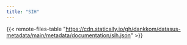 ```yaml
---
title: "SIH"
---
```


{{< remote-files-table "https://cdn.statically.io/gh/dankkom/datasus-metadata/main/metadata/documentation/sih.json" >}}
